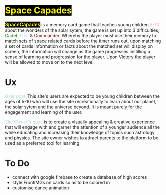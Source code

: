 # <span style = "color: yellow; background-color: Black"> Space Capades</span> 

<span style="color: yellow; background-color: Black; font-size: 110%; font-weight: 600;">SpaceCapades</span> is a memory card game that teaches young children <span style = "color: lightpink; font-weight: 600; "> 5-10 </span> about the wonders of the solar sytem, the game is set up into 3 difficulties, <span style="color:green;">Cadet</span>,<span style="color:lightblue"> Pilot</span> & <span style="color: darkred;">Commander</span>. Whereby the player must use their memory to match sets of space related cards before the timer runs out. upon matching a set of cards information or facts about the matched set will display on screen, the information will change as the game progresses instilling a sense of learning and progression for the player. Upon Victory the player will be allowed to move on to the next level. 

# Ux

<span style="color:lightblue;">User goal:</span>  This site's users are expected to be young children between the ages of  5-10 who will use the site recreationally to learn about our planet, the solar sytem and the universe beyond. It is meant purely for the engagement and learning of the user.

<span style="color:lightblue;">Site Owner's goal:</span> is to create a visually appealing & creative experience that will engage with and garner the attention of a younger audience all the while educating and increasing their knowledge of topics such astrology and physics. The site owner wishes to attract parents to the platform to be used as a preferred tool for learning.


# To Do


* connect with google firebase to create a database of high scores 
* style FrontIMGs on cards so as to be colored in 
* customise dance animation 

